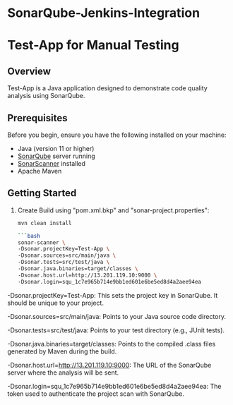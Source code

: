 # SonarQube-Jenkins-Integration

# Test-App for Manual Testing

## Overview

Test-App is a Java application designed to demonstrate code quality analysis using SonarQube.

## Prerequisites

Before you begin, ensure you have the following installed on your machine:

- Java (version 11 or higher)
- [SonarQube](https://www.sonarqube.org/downloads/) server running
- [SonarScanner](https://docs.sonarqube.org/latest/analysis/scan/sonarscanner/) installed
- Apache Maven

## Getting Started

1. Create Build using "pom.xml.bkp" and "sonar-project.properties":

   ```bash
   mvn clean install

   ```bash
   sonar-scanner \
   -Dsonar.projectKey=Test-App \
   -Dsonar.sources=src/main/java \
   -Dsonar.tests=src/test/java \
   -Dsonar.java.binaries=target/classes \
   -Dsonar.host.url=http://13.201.119.10:9000 \
   -Dsonar.login=squ_1c7e965b714e9bb1ed601e6be5ed8d4a2aee94ea

-Dsonar.projectKey=Test-App: This sets the project key in SonarQube. It should be unique to your project.

-Dsonar.sources=src/main/java: Points to your Java source code directory.

-Dsonar.tests=src/test/java: Points to your test directory (e.g., JUnit tests).

-Dsonar.java.binaries=target/classes: Points to the compiled .class files generated by Maven during the build.

-Dsonar.host.url=http://13.201.119.10:9000: The URL of the SonarQube server where the analysis will be sent.

-Dsonar.login=squ_1c7e965b714e9bb1ed601e6be5ed8d4a2aee94ea: The token used to authenticate the project scan with SonarQube.
   
